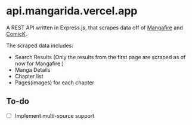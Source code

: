 # api.mangarida.vercel.app

A REST API written in Express.js, that scrapes data off of [Mangafire](https://mangafire.to/home) and [ComicK](https://comick.io).

The scraped data includes:

- Search Results (Only the results from the first page are scraped as of now for Mangafire.)
- Manga Details
- Chapter list
- Pages(images) for each chapter

## To-do

- [ ] Implement multi-source support
